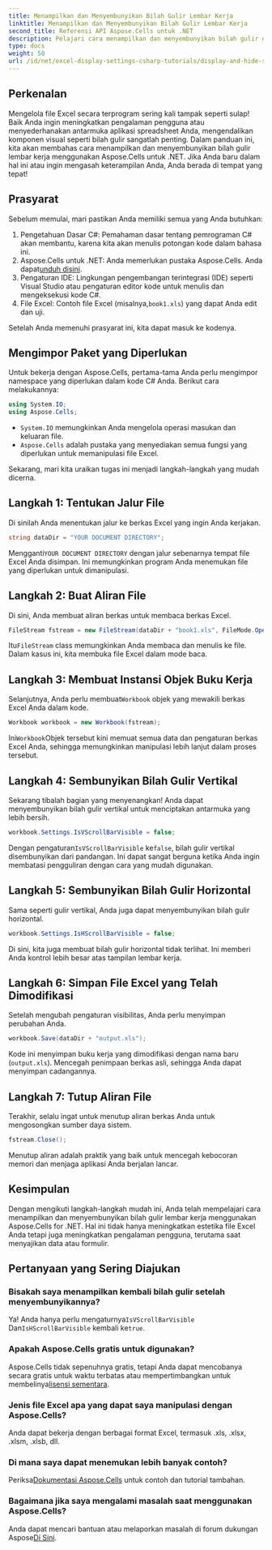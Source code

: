 ```yaml
---
title: Menampilkan dan Menyembunyikan Bilah Gulir Lembar Kerja
linktitle: Menampilkan dan Menyembunyikan Bilah Gulir Lembar Kerja
second_title: Referensi API Aspose.Cells untuk .NET
description: Pelajari cara menampilkan dan menyembunyikan bilah gulir di lembar kerja Excel menggunakan Aspose.Cells untuk .NET dengan tutorial terperinci dan mudah diikuti ini.
type: docs
weight: 50
url: /id/net/excel-display-settings-csharp-tutorials/display-and-hide-scroll-bars-of-worksheet/
---
```

## Perkenalan

Mengelola file Excel secara terprogram sering kali tampak seperti sulap! Baik Anda ingin meningkatkan pengalaman pengguna atau menyederhanakan antarmuka aplikasi spreadsheet Anda, mengendalikan komponen visual seperti bilah gulir sangatlah penting. Dalam panduan ini, kita akan membahas cara menampilkan dan menyembunyikan bilah gulir lembar kerja menggunakan Aspose.Cells untuk .NET. Jika Anda baru dalam hal ini atau ingin mengasah keterampilan Anda, Anda berada di tempat yang tepat!

## Prasyarat

Sebelum memulai, mari pastikan Anda memiliki semua yang Anda butuhkan:

1. Pengetahuan Dasar C#: Pemahaman dasar tentang pemrograman C# akan membantu, karena kita akan menulis potongan kode dalam bahasa ini.
2.  Aspose.Cells untuk .NET: Anda memerlukan pustaka Aspose.Cells. Anda dapat[unduh disini](https://releases.aspose.com/cells/net/).
3. Pengaturan IDE: Lingkungan pengembangan terintegrasi (IDE) seperti Visual Studio atau pengaturan editor kode untuk menulis dan mengeksekusi kode C#.
4.  File Excel: Contoh file Excel (misalnya,`book1.xls`) yang dapat Anda edit dan uji.

Setelah Anda memenuhi prasyarat ini, kita dapat masuk ke kodenya.

## Mengimpor Paket yang Diperlukan

Untuk bekerja dengan Aspose.Cells, pertama-tama Anda perlu mengimpor namespace yang diperlukan dalam kode C# Anda. Berikut cara melakukannya:

```csharp
using System.IO;
using Aspose.Cells;
```

- `System.IO` memungkinkan Anda mengelola operasi masukan dan keluaran file.
- `Aspose.Cells` adalah pustaka yang menyediakan semua fungsi yang diperlukan untuk memanipulasi file Excel.

Sekarang, mari kita uraikan tugas ini menjadi langkah-langkah yang mudah dicerna.

## Langkah 1: Tentukan Jalur File

Di sinilah Anda menentukan jalur ke berkas Excel yang ingin Anda kerjakan.


```csharp
string dataDir = "YOUR DOCUMENT DIRECTORY";
```
  
 Mengganti`YOUR DOCUMENT DIRECTORY` dengan jalur sebenarnya tempat file Excel Anda disimpan. Ini memungkinkan program Anda menemukan file yang diperlukan untuk dimanipulasi.

## Langkah 2: Buat Aliran File

Di sini, Anda membuat aliran berkas untuk membaca berkas Excel.


```csharp
FileStream fstream = new FileStream(dataDir + "book1.xls", FileMode.Open);
```
  
 Itu`FileStream` class memungkinkan Anda membaca dan menulis ke file. Dalam kasus ini, kita membuka file Excel dalam mode baca.

## Langkah 3: Membuat Instansi Objek Buku Kerja

 Selanjutnya, Anda perlu membuat`Workbook` objek yang mewakili berkas Excel Anda dalam kode.


```csharp
Workbook workbook = new Workbook(fstream);
```
  
 Ini`Workbook`Objek tersebut kini memuat semua data dan pengaturan berkas Excel Anda, sehingga memungkinkan manipulasi lebih lanjut dalam proses tersebut.

## Langkah 4: Sembunyikan Bilah Gulir Vertikal

Sekarang tibalah bagian yang menyenangkan! Anda dapat menyembunyikan bilah gulir vertikal untuk menciptakan antarmuka yang lebih bersih.


```csharp
workbook.Settings.IsVScrollBarVisible = false;
```
  
 Dengan pengaturan`IsVScrollBarVisible` ke`false`, bilah gulir vertikal disembunyikan dari pandangan. Ini dapat sangat berguna ketika Anda ingin membatasi pengguliran dengan cara yang mudah digunakan.

## Langkah 5: Sembunyikan Bilah Gulir Horizontal

Sama seperti gulir vertikal, Anda juga dapat menyembunyikan bilah gulir horizontal.


```csharp
workbook.Settings.IsHScrollBarVisible = false;
```
  
Di sini, kita juga membuat bilah gulir horizontal tidak terlihat. Ini memberi Anda kontrol lebih besar atas tampilan lembar kerja.

## Langkah 6: Simpan File Excel yang Telah Dimodifikasi

Setelah mengubah pengaturan visibilitas, Anda perlu menyimpan perubahan Anda. 


```csharp
workbook.Save(dataDir + "output.xls");
```
  
Kode ini menyimpan buku kerja yang dimodifikasi dengan nama baru (`output.xls`). Mencegah penimpaan berkas asli, sehingga Anda dapat menyimpan cadangannya.

## Langkah 7: Tutup Aliran File

Terakhir, selalu ingat untuk menutup aliran berkas Anda untuk mengosongkan sumber daya sistem.


```csharp
fstream.Close();
```
  
Menutup aliran adalah praktik yang baik untuk mencegah kebocoran memori dan menjaga aplikasi Anda berjalan lancar.

## Kesimpulan

Dengan mengikuti langkah-langkah mudah ini, Anda telah mempelajari cara menampilkan dan menyembunyikan bilah gulir lembar kerja menggunakan Aspose.Cells for .NET. Hal ini tidak hanya meningkatkan estetika file Excel Anda tetapi juga meningkatkan pengalaman pengguna, terutama saat menyajikan data atau formulir. 

## Pertanyaan yang Sering Diajukan

### Bisakah saya menampilkan kembali bilah gulir setelah menyembunyikannya?  
 Ya! Anda hanya perlu mengaturnya`IsVScrollBarVisible` Dan`IsHScrollBarVisible` kembali ke`true`.

### Apakah Aspose.Cells gratis untuk digunakan?  
 Aspose.Cells tidak sepenuhnya gratis, tetapi Anda dapat mencobanya secara gratis untuk waktu terbatas atau mempertimbangkan untuk membelinya[lisensi sementara](https://purchase.aspose.com/temporary-license/).

### Jenis file Excel apa yang dapat saya manipulasi dengan Aspose.Cells?  
Anda dapat bekerja dengan berbagai format Excel, termasuk .xls, .xlsx, .xlsm, .xlsb, dll.

### Di mana saya dapat menemukan lebih banyak contoh?  
 Periksa[Dokumentasi Aspose.Cells](https://reference.aspose.com/cells/net/) untuk contoh dan tutorial tambahan.

### Bagaimana jika saya mengalami masalah saat menggunakan Aspose.Cells?  
 Anda dapat mencari bantuan atau melaporkan masalah di forum dukungan Aspose[Di Sini](https://forum.aspose.com/c/cells/9).
